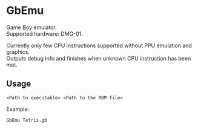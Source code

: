 # GbEmu
Game Boy emulator.  
Supported hardware: DMG-01.  
  
Currently only few CPU instructions supported without PPU emulation and graphics.  
Outputs debug info and finishes when unknown CPU instruction has been met.
## Usage
```
<Path to executable> <Path to the ROM file> 
```
Example:
```
GbEmu Tetris.gb
```
